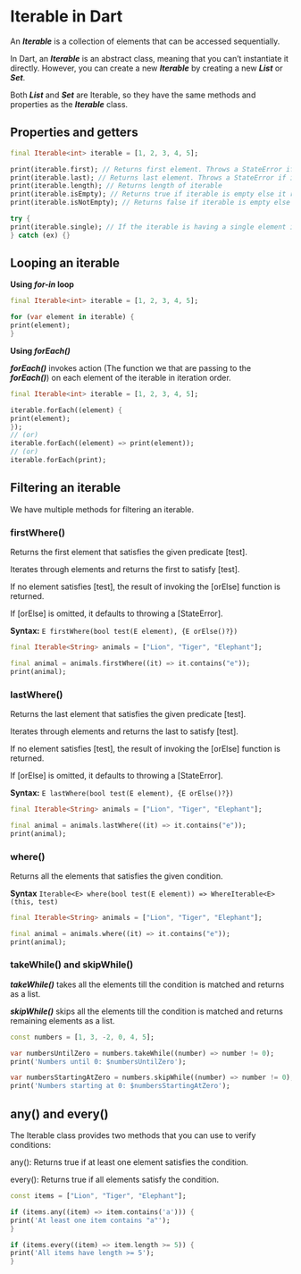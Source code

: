 # Iterable in Dart

An ***Iterable*** is a collection of elements that can be accessed sequentially.

In Dart, an ***Iterable*** is an abstract class, meaning that you can’t instantiate it directly. However, you can create a new ***Iterable*** by creating a new ***List*** or ***Set***.

Both ***List*** and ***Set*** are Iterable, so they have the same methods and properties as the ***Iterable*** class.

## Properties and getters
``` dart
final Iterable<int> iterable = [1, 2, 3, 4, 5];

print(iterable.first); // Returns first element. Throws a StateError if iterable is empty
print(iterable.last); // Returns last element. Throws a StateError if iterable is empty
print(iterable.length); // Returns length of iterable
print(iterable.isEmpty); // Returns true if iterable is empty else it returns false
print(iterable.isNotEmpty); // Returns false if iterable is empty else it returns true

try {
print(iterable.single); // If the iterable is having a single element it returns that element. else it throws a StateError
} catch (ex) {}
```

## Looping an iterable

**Using *for-in* loop**
``` dart
final Iterable<int> iterable = [1, 2, 3, 4, 5];

for (var element in iterable) {
print(element);
}
```

**Using *forEach()***

***forEach()*** invokes action (The function we that are passing to the ***forEach()***) on each element of the iterable in iteration order.

``` dart
final Iterable<int> iterable = [1, 2, 3, 4, 5];

iterable.forEach((element) {
print(element);
});
// (or)
iterable.forEach((element) => print(element));
// (or)
iterable.forEach(print);
```

## Filtering an iterable

We have multiple methods for filtering an iterable.

### firstWhere()

Returns the first element that satisfies the given predicate [test].

Iterates through elements and returns the first to satisfy [test].

If no element satisfies [test], the result of invoking the [orElse]
function is returned.

If [orElse] is omitted, it defaults to throwing a [StateError].

**Syntax:** `E firstWhere(bool test(E element), {E orElse()?})`

``` dart
final Iterable<String> animals = ["Lion", "Tiger", "Elephant"];

final animal = animals.firstWhere((it) => it.contains("e"));
print(animal);
```

### lastWhere()

Returns the last element that satisfies the given predicate [test].

Iterates through elements and returns the last to satisfy [test].

If no element satisfies [test], the result of invoking the [orElse]
function is returned.

If [orElse] is omitted, it defaults to throwing a [StateError].

**Syntax:** `E lastWhere(bool test(E element), {E orElse()?})`

``` dart
final Iterable<String> animals = ["Lion", "Tiger", "Elephant"];

final animal = animals.lastWhere((it) => it.contains("e"));
print(animal);
```

### where()

Returns all the elements that satisfies the given condition.

**Syntax** `Iterable<E> where(bool test(E element)) => WhereIterable<E>(this, test)`

``` dart
final Iterable<String> animals = ["Lion", "Tiger", "Elephant"];

final animal = animals.where((it) => it.contains("e"));
print(animal);
```
### takeWhile() and skipWhile()
***takeWhile()*** takes all the elements till the condition is matched and returns as a list.

***skipWhile()*** skips all the elements till the condition is matched and returns remaining elements as a list.

``` dart
const numbers = [1, 3, -2, 0, 4, 5];

var numbersUntilZero = numbers.takeWhile((number) => number != 0);
print('Numbers until 0: $numbersUntilZero');

var numbersStartingAtZero = numbers.skipWhile((number) => number != 0);
print('Numbers starting at 0: $numbersStartingAtZero');
```


## any() and every()

The Iterable class provides two methods that you can use to verify conditions:

any(): Returns true if at least one element satisfies the condition.

every(): Returns true if all elements satisfy the condition.

``` dart
const items = ["Lion", "Tiger", "Elephant"];

if (items.any((item) => item.contains('a'))) {
print('At least one item contains "a"');
}

if (items.every((item) => item.length >= 5)) {
print('All items have length >= 5');
}
```